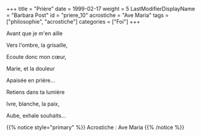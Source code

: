 +++
title = "Prière"
date = 1999-02-17
weight = 5
LastModifierDisplayName = "Barbara Post"
id = "priere_10"
acrostiche = "Ave Maria"
tags = ["philosophie", "acrostiche"]
categories = ["Foi"]
+++

Avant que je m'en aille

Vers l'ombre, la grisaille,

Ecoute donc mon cœur,

Marie, et la douleur

Apaisée en prière...

Retiens dans ta lumière

Ivre, blanche, la paix,

Aube, exhale souhaits...

{{% notice style="primary" %}}
Acrostiche : Ave Maria
{{% /notice %}}
